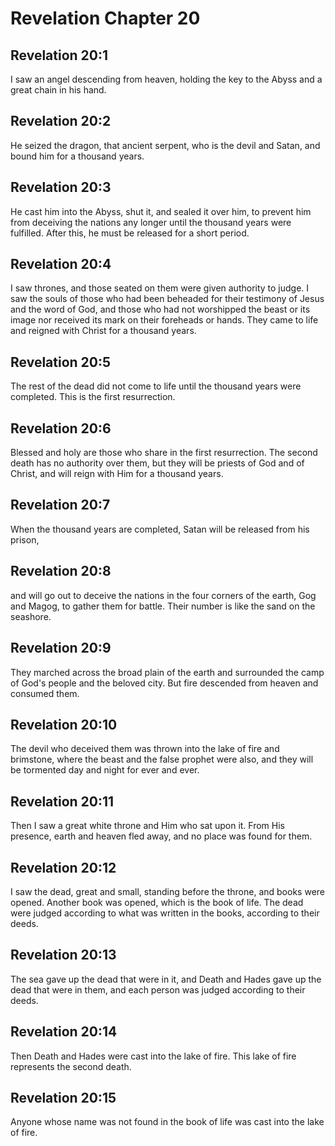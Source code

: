 # Revelation Chapter 20

## Revelation 20:1
I saw an angel descending from heaven, holding the key to the Abyss and a great chain in his hand.

## Revelation 20:2
He seized the dragon, that ancient serpent, who is the devil and Satan, and bound him for a thousand years.

## Revelation 20:3
He cast him into the Abyss, shut it, and sealed it over him, to prevent him from deceiving the nations any longer until the thousand years were fulfilled. After this, he must be released for a short period.

## Revelation 20:4
I saw thrones, and those seated on them were given authority to judge. I saw the souls of those who had been beheaded for their testimony of Jesus and the word of God, and those who had not worshipped the beast or its image nor received its mark on their foreheads or hands. They came to life and reigned with Christ for a thousand years.

## Revelation 20:5
The rest of the dead did not come to life until the thousand years were completed. This is the first resurrection.

## Revelation 20:6
Blessed and holy are those who share in the first resurrection. The second death has no authority over them, but they will be priests of God and of Christ, and will reign with Him for a thousand years.

## Revelation 20:7
When the thousand years are completed, Satan will be released from his prison,

## Revelation 20:8
and will go out to deceive the nations in the four corners of the earth, Gog and Magog, to gather them for battle. Their number is like the sand on the seashore.

## Revelation 20:9
They marched across the broad plain of the earth and surrounded the camp of God's people and the beloved city. But fire descended from heaven and consumed them.

## Revelation 20:10
The devil who deceived them was thrown into the lake of fire and brimstone, where the beast and the false prophet were also, and they will be tormented day and night for ever and ever.

## Revelation 20:11
Then I saw a great white throne and Him who sat upon it. From His presence, earth and heaven fled away, and no place was found for them.

## Revelation 20:12
I saw the dead, great and small, standing before the throne, and books were opened. Another book was opened, which is the book of life. The dead were judged according to what was written in the books, according to their deeds.

## Revelation 20:13
The sea gave up the dead that were in it, and Death and Hades gave up the dead that were in them, and each person was judged according to their deeds.

## Revelation 20:14
Then Death and Hades were cast into the lake of fire. This lake of fire represents the second death.

## Revelation 20:15
Anyone whose name was not found in the book of life was cast into the lake of fire.
